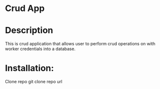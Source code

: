 # Crud App

# Description
This is crud application that allows user to perform crud operations on with worker credentials into a database.

# Installation:
Clone repo
git clone repo url

